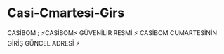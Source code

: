 # Casi-Cmartesi-Girs
CASİBOM ; ⚡CASİBOM⚡ GÜVENİLİR RESMİ ⚡ CASİBOM CUMARTESİNİN GİRİŞ GÜNCEL ADRESİ ⚡
